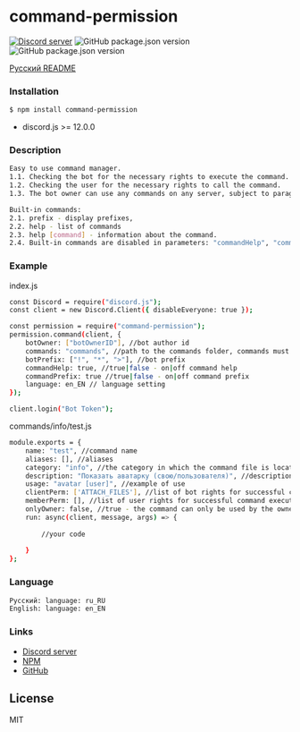 # command-permission

[![Discord server](https://img.shields.io/discord/528690317679919116?color=7289da&logo=discord&logoColor=white)](https://discord.gg/8NGtwN9) ![GitHub package.json version](https://img.shields.io/github/package-json/v/Renn-Rivon/command-permission) ![GitHub package.json version](https://img.shields.io/node/v/command-permission)

[Русский README](https://github.com/Renn-Rivon/command-permission/blob/main/README_RU.md)

### Installation

```sh
$ npm install command-permission
```
* discord.js >= 12.0.0

### Description

```sh
Easy to use command manager.
1.1. Checking the bot for the necessary rights to execute the command.
1.2. Checking the user for the necessary rights to call the command.
1.3. The bot owner can use any commands on any server, subject to paragraph 1.1.

Built-in commands: 
2.1. prefix - display prefixes,
2.2. help - list of commands
2.3. help [command] - information about the command.
2.4. Built-in commands are disabled in parameters: "commandHelp", "commandPrefix"
```

### Example
index.js
```sh
const Discord = require("discord.js");
const client = new Discord.Client({ disableEveryone: true });

const permission = require("command-permission");
permission.command(client, {
    botOwner: ["botOwnerID"], //bot author id
    commands: "commands", //path to the commands folder, commands must be stored in one of the subfolders of this folder
    botPrefix: ["!", "*", ">"], //bot prefix
    commandHelp: true, //true|false - on|off command help
    commandPrefix: true //true|false - on|off command prefix
    language: en_EN // language setting
});

client.login("Bot Token");
```

commands/info/test.js
```sh
module.exports = {
    name: "test", //command name
    aliases: [], //aliases
    category: "info", //the category in which the command file is located
    description: "Показать аватарку (свою/пользователя)", //description
    usage: "avatar [user]", //example of use
    clientPerm: ['ATTACH_FILES'], //list of bot rights for successful command execution
    memberPerm: [], //list of user rights for successful command execution
    onlyOwner: false, //true - the command can only be used by the owner of the bot
    run: async(client, message, args) => {
        
        //your code
        
    }
};
```
### Language

```sh
Русский: language: ru_RU
English: language: en_EN
```

### Links

* [Discord server](https://discord.gg/8NGtwN9)
* [NPM](https://www.npmjs.com/package/command-permission)
* [GitHub](https://github.com/Renn-Rivon/command-permission)

License
----

MIT
